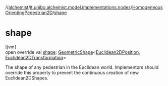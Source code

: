 //[alchemist](../../../index.md)/[it.unibo.alchemist.model.implementations.nodes](../index.md)/[HomogeneousOrientingPedestrian2D](index.md)/[shape](shape.md)

# shape

[jvm]\
open override val [shape](shape.md): [GeometricShape](../../it.unibo.alchemist.model.interfaces.geometry/-geometric-shape/index.md)<[Euclidean2DPosition](../../it.unibo.alchemist.model.implementations.positions/-euclidean2-d-position/index.md), [Euclidean2DTransformation](../../it.unibo.alchemist.model.interfaces.geometry.euclidean2d/-euclidean2-d-transformation/index.md)>

The shape of any pedestrian in the Euclidean world. Implementors should override this property to prevent the continuous creation of new Euclidean2DShapes.
